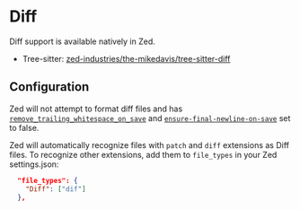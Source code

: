# Diff

Diff support is available natively in Zed.

- Tree-sitter: [zed-industries/the-mikedavis/tree-sitter-diff](https://github.com/the-mikedavis/tree-sitter-diff)

## Configuration

Zed will not attempt to format diff files and has [`remove_trailing_whitespace_on_save`](https://zed.dev/docs/configuring-zed#remove-trailing-whitespace-on-save) and [`ensure-final-newline-on-save`](https://zed.dev/docs/configuring-zed#ensure-final-newline-on-save) set to false.

Zed will automatically recognize files with `patch` and `diff` extensions as Diff files. To recognize other extensions, add them to `file_types` in your Zed settings.json:

```json
  "file_types": {
    "Diff": ["dif"]
  },
```
